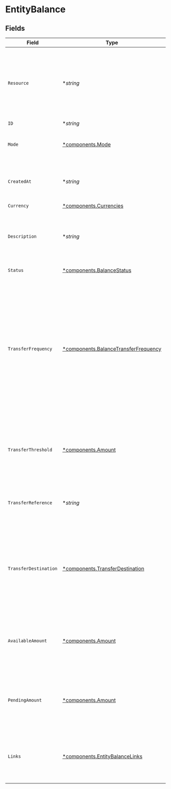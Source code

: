# EntityBalance


## Fields

| Field                                                                                                                                                                                                                   | Type                                                                                                                                                                                                                    | Required                                                                                                                                                                                                                | Description                                                                                                                                                                                                             | Example                                                                                                                                                                                                                 |
| ----------------------------------------------------------------------------------------------------------------------------------------------------------------------------------------------------------------------- | ----------------------------------------------------------------------------------------------------------------------------------------------------------------------------------------------------------------------- | ----------------------------------------------------------------------------------------------------------------------------------------------------------------------------------------------------------------------- | ----------------------------------------------------------------------------------------------------------------------------------------------------------------------------------------------------------------------- | ----------------------------------------------------------------------------------------------------------------------------------------------------------------------------------------------------------------------- |
| `Resource`                                                                                                                                                                                                              | **string*                                                                                                                                                                                                               | :heavy_minus_sign:                                                                                                                                                                                                      | Indicates the response contains a balance object. Will always contain the string `balance` for this endpoint.                                                                                                           | balance                                                                                                                                                                                                                 |
| `ID`                                                                                                                                                                                                                    | **string*                                                                                                                                                                                                               | :heavy_minus_sign:                                                                                                                                                                                                      | N/A                                                                                                                                                                                                                     | bal_gVMhHKqSSRYJyPsuoPNFH                                                                                                                                                                                               |
| `Mode`                                                                                                                                                                                                                  | [*components.Mode](../../models/components/mode.md)                                                                                                                                                                     | :heavy_minus_sign:                                                                                                                                                                                                      | Whether this entity was created in live mode or in test mode.                                                                                                                                                           | live                                                                                                                                                                                                                    |
| `CreatedAt`                                                                                                                                                                                                             | **string*                                                                                                                                                                                                               | :heavy_minus_sign:                                                                                                                                                                                                      | The entity's date and time of creation, in [ISO 8601](https://en.wikipedia.org/wiki/ISO_8601) format.                                                                                                                   | 2024-03-20T09:13:37.0Z                                                                                                                                                                                                  |
| `Currency`                                                                                                                                                                                                              | [*components.Currencies](../../models/components/currencies.md)                                                                                                                                                         | :heavy_minus_sign:                                                                                                                                                                                                      | N/A                                                                                                                                                                                                                     | EUR                                                                                                                                                                                                                     |
| `Description`                                                                                                                                                                                                           | **string*                                                                                                                                                                                                               | :heavy_minus_sign:                                                                                                                                                                                                      | The description or name of the balance. Can be used to denote the purpose of the balance.                                                                                                                               | Balance description                                                                                                                                                                                                     |
| `Status`                                                                                                                                                                                                                | [*components.BalanceStatus](../../models/components/balancestatus.md)                                                                                                                                                   | :heavy_minus_sign:                                                                                                                                                                                                      | The status of the balance.                                                                                                                                                                                              | active                                                                                                                                                                                                                  |
| `TransferFrequency`                                                                                                                                                                                                     | [*components.BalanceTransferFrequency](../../models/components/balancetransferfrequency.md)                                                                                                                             | :heavy_minus_sign:                                                                                                                                                                                                      | The frequency with which the available amount on the balance will be settled to the configured transfer<br/>destination.<br/><br/>Settlements created during weekends or on bank holidays will take place on the next business day. | daily                                                                                                                                                                                                                   |
| `TransferThreshold`                                                                                                                                                                                                     | [*components.Amount](../../models/components/amount.md)                                                                                                                                                                 | :heavy_minus_sign:                                                                                                                                                                                                      | In v2 endpoints, monetary amounts are represented as objects with a `currency` and `value` field.                                                                                                                       |                                                                                                                                                                                                                         |
| `TransferReference`                                                                                                                                                                                                     | **string*                                                                                                                                                                                                               | :heavy_minus_sign:                                                                                                                                                                                                      | The transfer reference set to be included in all the transfers for this balance.                                                                                                                                        | RF12-3456-7890-1234                                                                                                                                                                                                     |
| `TransferDestination`                                                                                                                                                                                                   | [*components.TransferDestination](../../models/components/transferdestination.md)                                                                                                                                       | :heavy_minus_sign:                                                                                                                                                                                                      | The destination where the available amount will be automatically transferred to according to the configured<br/>transfer frequency.                                                                                     |                                                                                                                                                                                                                         |
| `AvailableAmount`                                                                                                                                                                                                       | [*components.Amount](../../models/components/amount.md)                                                                                                                                                                 | :heavy_minus_sign:                                                                                                                                                                                                      | In v2 endpoints, monetary amounts are represented as objects with a `currency` and `value` field.                                                                                                                       |                                                                                                                                                                                                                         |
| `PendingAmount`                                                                                                                                                                                                         | [*components.Amount](../../models/components/amount.md)                                                                                                                                                                 | :heavy_minus_sign:                                                                                                                                                                                                      | In v2 endpoints, monetary amounts are represented as objects with a `currency` and `value` field.                                                                                                                       |                                                                                                                                                                                                                         |
| `Links`                                                                                                                                                                                                                 | [*components.EntityBalanceLinks](../../models/components/entitybalancelinks.md)                                                                                                                                         | :heavy_minus_sign:                                                                                                                                                                                                      | An object with several relevant URLs. Every URL object will contain an `href` and a `type` field.                                                                                                                       |                                                                                                                                                                                                                         |